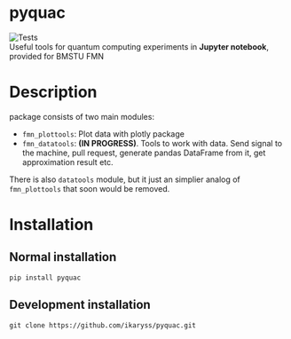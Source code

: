 # pyquac  
![Tests](https://github.com/mCodingLLC/SlapThatLikeButton-TestingStarterProject/actions/workflows/tests.yml/badge.svg)  
Useful tools for quantum computing experiments in **Jupyter notebook**, provided for BMSTU FMN  
# Description  
package consists of two main modules:  
- `fmn_plottools`: Plot data with plotly package  
- `fmn_datatools`: **(IN PROGRESS)**. Tools to work with data. Send signal to the machine, pull request, generate pandas DataFrame from it, get approximation result etc.  

There is also `datatools` module, but it just an simplier analog of `fmn_plottools` that soon would be removed.  
# Installation  
## Normal installation  
```
pip install pyquac
```
## Development installation  
```
git clone https://github.com/ikaryss/pyquac.git
```